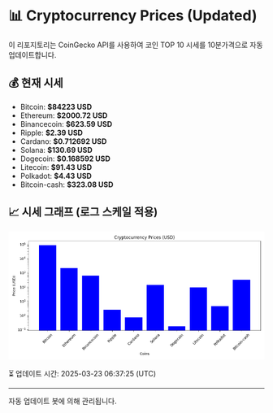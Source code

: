 
# 📊 Cryptocurrency Prices (Updated)

이 리포지토리는 CoinGecko API를 사용하여 코인 TOP 10 시세를 10분가격으로 자동 업데이트합니다.

## 💰 현재 시세
- Bitcoin: **$84223 USD**
- Ethereum: **$2000.72 USD**
- Binancecoin: **$623.59 USD**
- Ripple: **$2.39 USD**
- Cardano: **$0.712692 USD**
- Solana: **$130.69 USD**
- Dogecoin: **$0.168592 USD**
- Litecoin: **$91.43 USD**
- Polkadot: **$4.43 USD**
- Bitcoin-cash: **$323.08 USD**

## 📈 시세 그래프 (로그 스케일 적용)
![Crypto Prices](crypto_prices.png)

⏳ 업데이트 시간: 2025-03-23 06:37:25 (UTC)

---
자동 업데이트 봇에 의해 관리됩니다.
